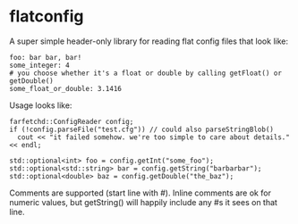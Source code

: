 # flatconfig

A super simple header-only library for reading flat config files that look like:

```
foo: bar bar, bar!
some_integer: 4
# you choose whether it's a float or double by calling getFloat() or getDouble()
some_float_or_double: 3.1416
```

Usage looks like:
```
farfetchd::ConfigReader config;
if (!config.parseFile("test.cfg")) // could also parseStringBlob()
  cout << "it failed somehow. we're too simple to care about details." << endl;

std::optional<int> foo = config.getInt("some_foo");
std::optional<std::string> bar = config.getString("barbarbar");
std::optional<double> baz = config.getDouble("the_baz");
```

Comments are supported (start line with #). Inline comments are ok for numeric
values, but getString() will happily include any #s it sees on that line.
